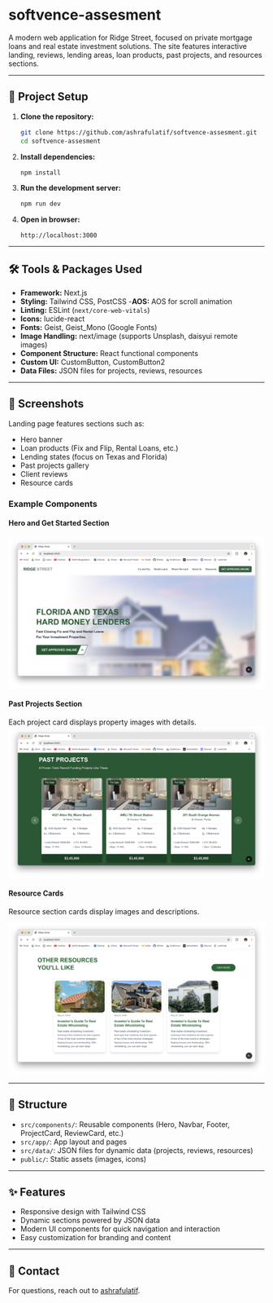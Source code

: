# softvence-assesment

A modern web application for Ridge Street, focused on private mortgage loans and real estate investment solutions. The site features interactive landing, reviews, lending areas, loan products, past projects, and resources sections.

---

## 🚀 Project Setup

1. **Clone the repository:**

   ```bash
   git clone https://github.com/ashrafulatif/softvence-assesment.git
   cd softvence-assesment
   ```

2. **Install dependencies:**

   ```bash
   npm install

   ```

3. **Run the development server:**

   ```bash
   npm run dev

   ```

4. **Open in browser:**
   ```
   http://localhost:3000
   ```

---

## 🛠️ Tools & Packages Used

- **Framework:** Next.js
- **Styling:** Tailwind CSS, PostCSS
-**AOS:** AOS for scroll animation
- **Linting:** ESLint (`next/core-web-vitals`)
- **Icons:** lucide-react
- **Fonts:** Geist, Geist_Mono (Google Fonts)
- **Image Handling:** next/image (supports Unsplash, daisyui remote images)
- **Component Structure:** React functional components
- **Custom UI:** CustomButton, CustomButton2
- **Data Files:** JSON files for projects, reviews, resources

---

## 📸 Screenshots

Landing page features sections such as:

- Hero banner
- Loan products (Fix and Flip, Rental Loans, etc.)
- Lending states (focus on Texas and Florida)
- Past projects gallery
- Client reviews
- Resource cards

### Example Components

#### Hero and Get Started Section

![Hero Section](public/hero1.png)

#### Past Projects Section

Each project card displays property images with details.
![Past Projects](public/projects.png)

#### Resource Cards

Resource section cards display images and descriptions.

![Resources Card](public/resources.png)

---

## 📂 Structure

- `src/components/`: Reusable components (Hero, Navbar, Footer, ProjectCard, ReviewCard, etc.)
- `src/app/`: App layout and pages
- `src/data/`: JSON files for dynamic data (projects, reviews, resources)
- `public/`: Static assets (images, icons)

---

## ✨ Features

- Responsive design with Tailwind CSS
- Dynamic sections powered by JSON data
- Modern UI components for quick navigation and interaction
- Easy customization for branding and content

---

## 📧 Contact

For questions, reach out to [ashrafulatif](https://github.com/ashrafulatif).
